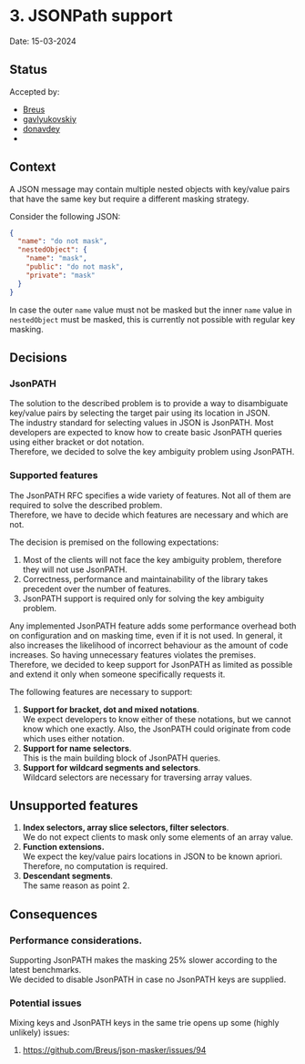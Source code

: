 # 3. JSONPath support

Date: 15-03-2024

## Status

Accepted by:

- [Breus](https://github.com/Breus)
- [gavlyukovskiy](https://github.com/gavlyukovskiy)
- [donavdey](https://github.com/donavdey)
- 
## Context

A JSON message may contain multiple nested objects with key/value pairs that have the same key but require a different
masking strategy.

Consider the following JSON:

```json
{
  "name": "do not mask",
  "nestedObject": {
    "name": "mask",
    "public": "do not mask",
    "private": "mask"
  }
}
```

In case the outer `name` value must not be masked but the inner `name` value in `nestedObject` must be masked, this is
currently not
possible with regular key masking.

## Decisions

### JsonPATH

The solution to the described problem is to provide a way to disambiguate key/value pairs by selecting the target pair
using its location in JSON.  
The industry standard for selecting values in JSON is JsonPATH. Most developers are expected to know how to create basic
JsonPATH queries using either bracket or dot notation.  
Therefore, we decided to solve the key ambiguity problem using JsonPATH.

### Supported features

The JsonPATH RFC specifies a wide variety of features. Not all of them are required to solve the described problem.  
Therefore, we have to decide which features are necessary and which are not.

The decision is premised on the following expectations:

1. Most of the clients will not face the key ambiguity problem, therefore they will not use JsonPATH.
2. Correctness, performance and maintainability of the library takes precedent over the number of features.
3. JsonPATH support is required only for solving the key ambiguity problem.

Any implemented JsonPATH feature adds some performance overhead both on configuration and on masking time, even if it is
not used.
In general, it also increases the likelihood of incorrect behaviour as the amount of code increases. So having
unnecessary features violates the premises.   
Therefore, we decided to keep support for JsonPATH as limited as possible and extend it only when someone specifically
requests it.

The following features are necessary to support:

1. **Support for bracket, dot and mixed notations**.   
   We expect developers to know either of these notations, but we cannot know which one exactly. Also, the JsonPATH
   could originate from code which uses either notation.
2. **Support for name selectors**.  
   This is the main building block of JsonPATH queries.
3. **Support for wildcard segments and selectors**.  
   Wildcard selectors are necessary for traversing array values.

## Unsupported features

1. **Index selectors, array slice selectors, filter selectors**.  
   We do not expect clients to mask only some elements of an array value.
2. **Function extensions.**  
   We expect the key/value pairs locations in JSON to be known apriori. Therefore, no computation is required.
3. **Descendant segments**.  
   The same reason as point 2.

## Consequences

### Performance considerations.

Supporting JsonPATH makes the masking 25% slower according to the latest benchmarks.  
We decided to disable JsonPATH in case no JsonPATH keys are supplied.

### Potential issues

Mixing keys and JsonPATH keys in the same trie opens up some (highly unlikely) issues:

1. https://github.com/Breus/json-masker/issues/94